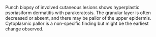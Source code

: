Punch biopsy of involved cutaneous lesions shows hyperplastic psoriasiform dermatitis with parakeratosis. The granular layer is often decreased or absent, and there may be pallor of the upper epidermis. Cytoplasmic pallor is a non-specific finding but might be the earliest change observed.